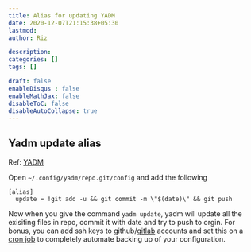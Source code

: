 ```yaml
---
title: Alias for updating YADM
date: 2020-12-07T21:15:38+05:30
lastmod: 
author: Riz

description: 
categories: []
tags: []

draft: false
enableDisqus : false
enableMathJax: false
disableToC: false
disableAutoCollapse: true
---
```


## Yadm update alias

Ref: [YADM][3]

Open `~/.config/yadm/repo.git/config` and add the following

```
[alias]
  update = !git add -u && git commit -m \"$(date)\" && git push
```

Now when you give the command `yadm update`, yadm will update all the exisiting files in repo, commit it with date and try to push to orgin. For bonus, you can add ssh keys to github/[gitlab][2] accounts and set this on a [cron job][1] to completely automate backing up of your configuration. 

[1]: https://crontab.guru/#0_*/3_*_*_*
[2]: https://docs.gitlab.com/ee/gitlab-basics/create-your-ssh-keys.html
[3]: https://yadm.io/